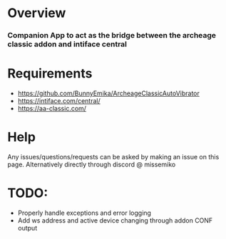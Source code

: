 # Overview
### Companion App to act as the bridge between the archeage classic addon and intiface central

# Requirements
- https://github.com/BunnyEmika/ArcheageClassicAutoVibrator
- https://intiface.com/central/
- https://aa-classic.com/

# Help
Any issues/questions/requests can be asked by making an issue on this page. Alternatively directly through discord @ missemiko

# TODO:
- Properly handle exceptions and error logging
- Add ws address and active device changing through addon CONF output

